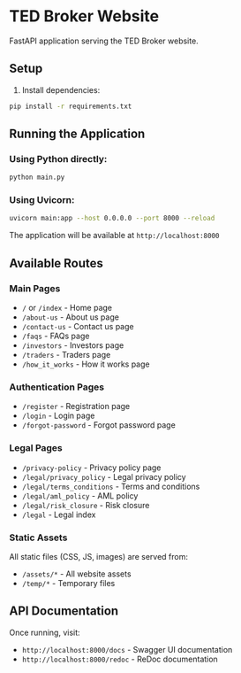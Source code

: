 # TED Broker Website

FastAPI application serving the TED Broker website.

## Setup

1. Install dependencies:
```bash
pip install -r requirements.txt
```

## Running the Application

### Using Python directly:
```bash
python main.py
```

### Using Uvicorn:
```bash
uvicorn main:app --host 0.0.0.0 --port 8000 --reload
```

The application will be available at `http://localhost:8000`

## Available Routes

### Main Pages
- `/` or `/index` - Home page
- `/about-us` - About us page
- `/contact-us` - Contact us page
- `/faqs` - FAQs page
- `/investors` - Investors page
- `/traders` - Traders page
- `/how_it_works` - How it works page

### Authentication Pages
- `/register` - Registration page
- `/login` - Login page
- `/forgot-password` - Forgot password page

### Legal Pages
- `/privacy-policy` - Privacy policy page
- `/legal/privacy_policy` - Legal privacy policy
- `/legal/terms_conditions` - Terms and conditions
- `/legal/aml_policy` - AML policy
- `/legal/risk_closure` - Risk closure
- `/legal` - Legal index

### Static Assets
All static files (CSS, JS, images) are served from:
- `/assets/*` - All website assets
- `/temp/*` - Temporary files

## API Documentation

Once running, visit:
- `http://localhost:8000/docs` - Swagger UI documentation
- `http://localhost:8000/redoc` - ReDoc documentation
